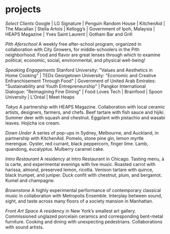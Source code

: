# projects
*Select Clients* Google &#124; LG Signature &#124; Penguin Random House &#124; KitchenAid &#124; The Macallan &#124; Stella Artois &#124; Kellogg’s &#124; Government of Ipoh, Malaysia &#124; HEAPS Magazine &#124; Yves Saint Laurent &#124; Gotham Bar and Grill

*Pith Aferschool* A weekly free after-school program, organized in collaboration with City Growers, for middle-schoolers in the Pith neighborhood. Food and flavor are great lenses through which to examine political, economic, social, environmental, and physical well-being!

*Speaking Engagements* Stanford University: "Values and Aesthetics in Home Cooking" &#124; TEDx Georgetown University: "Economic and Creative Enfranchisement Through Food" &#124; Government of United Arab Emirates: "Sustainability and Youth Entrepreneurship" &#124; Pangkor International Dialogue: "Reimagining Fine Dining" &#124; Food Loves Tech &#124; Brainfood &#124; Spoon University &#124; L'Oréal &#124; Meet Heaps    

*Tokyo* A partnership with HEAPS Magazine. Collaboration with local ceramic artists, designers, farmers, and chefs. Beef tartare with fish sauce and hijiki. Summer deer with squash and chestnut. Eggplant with pistachio and wasabi leaves. Hojicha ice cream.

*Down Under* A series of pop-ups in Sydney, Melbourne, and Auckland, in partnership with KitchenAid. Pomelo, stone pine gin, lemon myrtle merengue. Oyster, red currant, black peppercorn, finger lime. Lamb, quandong, eucalyptus. Mulberry caramel cake.

*Intro Restaurant* A residency at Intro Restaurant in Chicago. Tasting menu, à la carte, and experimental evenings with live music. Roasted carrot with harissa, almond, preserved lemon, ricotta. Venison tartare with quince, black trumpet, and juniper. Duck confit with chestnut, plum, and bergamot. Kumel and champagne.

*Brownstone* A highly experimental performance of contemporary classical music in collaboration with Metropolis Ensemble. Interplay between sound, sight, and taste across many floors of a society mansion in Manhattan.

*Front Art Space* A residency in New York’s smallest art gallery. Commissioned unglazed porcelain ceramics and corresponding bent-metal furniture. Cooking and dining with unexpecting pedestrians. Collaborations with sound artists.
